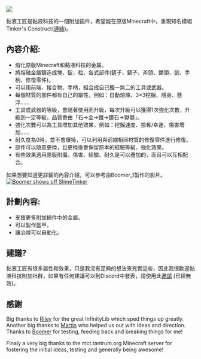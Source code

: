 ![](https://github.com/Sefiraat/SlimeTinker/blob/master/images/logo/logo_large.png?raw=true)

黏液工匠是黏液科技的一個附加插件，希望能在原版Minecraft中，重現知名模組Tinker's Construct([連結](https://www.curseforge.com/minecraft/mc-mods/tinkers-construct))。

## 內容介紹:
* 熔化原版Minecraft和黏液科技的金屬。
* 將熔融金屬鑄造成塊、錠、粒、各式部件(鏟子、鎬子、斧頭、鋤頭、劍、手柄、修復零件)。
* 可以用前端、接合物、手柄，組合成自己獨一無二的工具或武器。
* 每個材質的部件都有自己的屬性，例如：自動熔煉、3×3挖掘、隱身、懸浮......
* 工具或武器的等級，會隨著使用而升級，每次升級可以獲得1次強化次數，升級到一定等級，品質會由「石→金→鐵→鑽石→獄髓」。
* 強化次數可以為工具增加其他效果，例如：挖掘速度、掠奪/幸運、傷害增加......
* 耐久度為0時，並不會爆掉，可以利用與前端相同材質的修復零件進行修復。
* 部件可以隨意更換，且更換後會保留原本的經驗等級、強化效果。
* 有些效果適用原版附魔，傷害、經驗、耐久是可以疊加的，而且可以互相配合。

如果想要知道更詳細的內容介紹，可以參考由Boomer_1製作的影片。
[![Boomer shows off SlimeTinker](https://res.cloudinary.com/marcomontalbano/image/upload/v1626509062/video_to_markdown/images/youtube--gAUoxj-h26s-c05b58ac6eb4c4700831b2b3070cd403.jpg)](https://youtu.be/gAUoxj-h26s "Boomer shows off SlimeTinker")

## 計劃內容:
* 支援更多附加插件中的金屬。
* 可以製作盔甲。
* 讓冶煉可以自動化。
## 建議?
黏液工匠有很多屬性和效果，只是我沒有足夠的想法來充實這些，因此我很歡迎黏液科技附加社群，如果有任何建議可以到Discord中發表，請使用此[邀請](https://discord.gg/J4KurMDCKU) (已經無效)。

## 感謝
Big thanks to [Riley](https://github.com/Mooy1) for the great InfinityLib which sped things up greatly. Another big thanks to [Martin](https://github.com/martinbrom) who helped us out with ideas and direction. Thanks to [Boomer](https://www.youtube.com/channel/UC2ZmER18YBRYube-62-JVpA) for testing, feeding back and breaking things for me! 

Finaly a very big thanks to the mct.tantrum.org Minecraft server for fostering the initial ideas, testing and generally being awesome!
